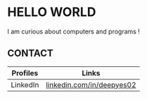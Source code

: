 # HELLO WORLD #

I am curious about computers and programs ! 

## CONTACT ##
| Profiles | Links |
|----------|-------|
| LinkedIn | <a href="https://www.linkedin.com/in/deepyes02" target="_blank" title="LinkedIn Profile">linkedin.com/in/deepyes02</a> |



